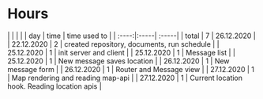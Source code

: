# Hours
| | | | 
| day | time | time used to   |
| :----:|:-----| :-----|
| total   | 7   | 26.12.2020 | 
| 22.12.2020 | 2 | created repository, documents, run schedule |
| 25.12.2020 | 1 | init server and client | 
| 25.12.2020 | 1 | Message list |
| 25.12.2020 | 1 | New message saves location |
| 26.12.2020 | 1 | New message form |
| 26.12.2020 | 1 | Router and Message view |
| 27.12.2020 | 1 | Map rendering and reading map-api |
| 27.12.2020 | 1 | Current location hook. Reading location apis |
